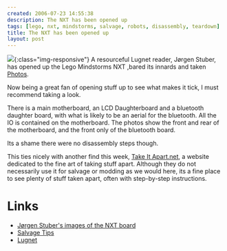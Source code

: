 ```yaml
---
created: 2006-07-23 14:55:38
description: The NXT has been opened up
tags: [lego, nxt, mindstorms, salvage, robots, disassembly, teardown]
title: The NXT has been opened up
layout: post
---
```

![](http://www.jstuber.net/lego/nxt-programming/nxt-top_big.jpg){:class="img-responsive"}
A resourceful Lugnet reader, Jørgen Stuber, has opened up the Lego Mindstorms NXT ,bared its innards and taken [Photos](http://www.jstuber.net/lego/nxt-programming/nxt-hardware.html).

Now being a great fan of opening stuff up to see what makes it tick, I must recommend taking a look.

There is a main motherboard, an LCD Daughterboard and a bluetooth daughter board, with what is likely to be an aerial for the bluetooth. All the IO is contained on the motherboard. The photos show the front and rear of the motherboard, and the front only of the bluetooth board.

Its a shame there were no disassembly steps though.

This ties nicely with another find this week,  [Take It Apart.net](http://www.takeitapart.net), a website dedicated to the fine art of taking stuff apart. Although they do not necessarily use it for salvage or modding as we would here, its a fine place to see plenty of stuff taken apart, often with step-by-step instructions.

# Links

* [Jørgen Stuber's images of the NXT board](http://www.jstuber.net/lego/nxt-programming/nxt-hardware.html)
* [Salvage Tips](/Salvage+Tips "Tips on pulling stuff apart to build robots. How, where and what.")
* [Lugnet](/Lugnet "Lego Users Group Network")
